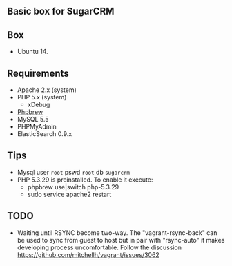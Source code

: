 ## Basic box for SugarCRM

## Box
* Ubuntu 14.

## Requirements
* Apache 2.x (system)
* PHP 5.x (system)
  * xDebug
* [Phpbrew](https://github.com/phpbrew/phpbrew)
* MySQL 5.5
* PHPMyAdmin
* ElasticSearch 0.9.x

## Tips
* Mysql user `root` pswd `root` db `sugarcrm` 
* PHP 5.3.29 is preinstalled. To enable it execute:
  * phpbrew use|switch php-5.3.29
  * sudo service apache2 restart

## TODO
* Waiting until RSYNC become two-way. The "vagrant-rsync-back" can be used to sync from guest to host but
in pair with "rsync-auto" it makes developing process uncomfortable.
Follow the discussion https://github.com/mitchellh/vagrant/issues/3062

